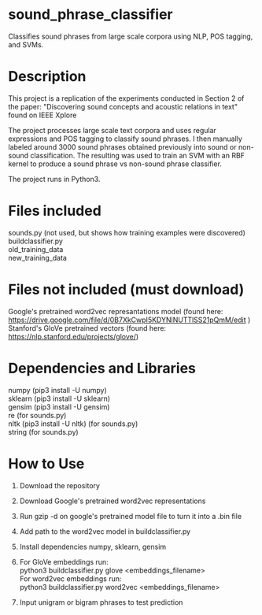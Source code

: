 # sound_phrase_classifier
Classifies sound phrases from large scale corpora using NLP, POS tagging, and SVMs.

# Description
This project is a replication of the experiments conducted in Section 2 of the paper:
"Discovering sound concepts and acoustic relations in text" found on IEEE Xplore

The project processes large scale text corpora and uses regular expressions and POS tagging to classify sound phrases. I then manually labeled around 3000 sound phrases obtained previously into sound or non-sound classification. The resulting was used to train an SVM with an RBF kernel to produce a sound phrase vs non-sound phrase classifier.

The project runs in Python3.

# Files included
sounds.py (not used, but shows how training examples were discovered) <br/>
buildclassifier.py <br/>
old_training_data <br/>
new_training_data

# Files not included (must download)
Google's pretrained word2vec represantations model (found here: https://drive.google.com/file/d/0B7XkCwpI5KDYNlNUTTlSS21pQmM/edit
)<br/>
Stanford's GloVe pretrained vectors (found here: https://nlp.stanford.edu/projects/glove/)

# Dependencies and Libraries
numpy (pip3 install -U numpy) <br/>
sklearn (pip3 install -U sklearn) <br/>
gensim (pip3 install -U gensim) <br/>
re (for sounds.py) <br/>
nltk (pip3 install -U nltk) (for sounds.py) <br/>
string (for sounds.py) <br/>


# How to Use

1. Download the repository
2. Download Google's pretrained word2vec representations
3. Run gzip -d on google's pretrained model file to turn it into a .bin file
4. Add path to the word2vec model in buildclassifier.py
5. Install dependencies numpy, sklearn, gensim

6. For GloVe embeddings run:<br/>
    python3 buildclassifier.py glove <embeddings_filename><br/>
   For word2vec embeddings run:<br/>
    python3 buildclassifier.py word2vec <embeddings_filename>
    
7. Input unigram or bigram phrases to test prediction
